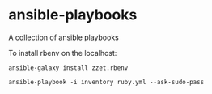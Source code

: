 ansible-playbooks
=================

A collection of ansible playbooks

To install rbenv on the localhost:

```
ansible-galaxy install zzet.rbenv

ansible-playbook -i inventory ruby.yml --ask-sudo-pass
```
